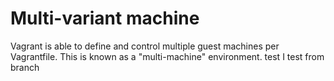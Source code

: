 # Multi-variant machine 

Vagrant is able to define and control multiple guest machines per Vagrantfile. This is known as a "multi-machine" environment.
test I
test from branch
